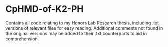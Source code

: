 # CpHMD-of-K2-PH
Contains all code relating to my Honors Lab Research thesis, including .txt versions of relevant files for easy reading. Additional comments not found in the original versions may be added to their .txt counterparts to aid in comprehension.
